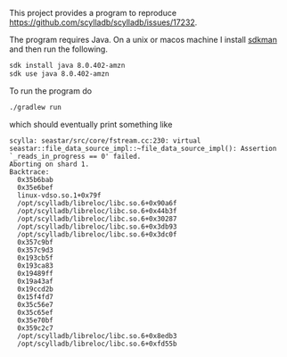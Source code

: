 This project provides a program to reproduce https://github.com/scylladb/scylladb/issues/17232.

The program requires Java. On a unix or macos machine I install [sdkman](https://sdkman.io/) and then run the following.
```bash
sdk install java 8.0.402-amzn
sdk use java 8.0.402-amzn
```

To run the program do

```bash
./gradlew run
```

which should eventually print something like

```
scylla: seastar/src/core/fstream.cc:230: virtual seastar::file_data_source_impl::~file_data_source_impl(): Assertion `_reads_in_progress == 0' failed.
Aborting on shard 1.
Backtrace:
  0x35b6bab
  0x35e6bef
  linux-vdso.so.1+0x79f
  /opt/scylladb/libreloc/libc.so.6+0x90a6f
  /opt/scylladb/libreloc/libc.so.6+0x44b3f
  /opt/scylladb/libreloc/libc.so.6+0x30287
  /opt/scylladb/libreloc/libc.so.6+0x3db93
  /opt/scylladb/libreloc/libc.so.6+0x3dc0f
  0x357c9bf
  0x357c9d3
  0x193cb5f
  0x193ca83
  0x19489ff
  0x19a43af
  0x19ccd2b
  0x15f4fd7
  0x35c56e7
  0x35c65ef
  0x35e70bf
  0x359c2c7
  /opt/scylladb/libreloc/libc.so.6+0x8edb3
  /opt/scylladb/libreloc/libc.so.6+0xfd55b
```
